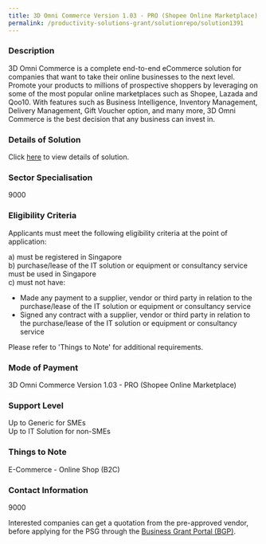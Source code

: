 ```yaml
---
title: 3D Omni Commerce Version 1.03 - PRO (Shopee Online Marketplace)
permalink: /productivity-solutions-grant/solutionrepo/solution1391
---
```


### Description

3D Omni Commerce is a complete end-to-end eCommerce solution for companies that want to take their online businesses to the next level. Promote your products to millions of prospective shoppers by leveraging on some of the most popular online marketplaces such as Shopee, Lazada and Qoo10. With features such as Business Intelligence, Inventory Management, Delivery Management, Gift Voucher option, and many more, 3D Omni Commerce is the best decision that any business can invest in.

### Details of Solution

Click <a href='3D BRAND AGENCY PTE LTD' target='_blank' rel='noopener'>here</a> to view details of solution.

### Sector Specialisation

 9000 

### Eligibility Criteria

Applicants must meet the following eligibility criteria at the point of application:

a) must be registered in Singapore <br>
b) purchase/lease of the IT solution or equipment or consultancy service must be used in Singapore <br>
c) must not have:
- Made any payment to a supplier, vendor or third party in relation to the purchase/lease of the IT solution or equipment or consultancy service
- Signed any contract with a supplier, vendor or third party in relation to the purchase/lease of the IT solution or equipment or consultancy service

Please refer to 'Things to Note' for additional requirements.

### Mode of Payment
3D Omni Commerce Version 1.03 - PRO (Shopee Online Marketplace)

### Support Level
Up to Generic for SMEs <br>
Up to IT Solution for non-SMEs

### Things to Note
E-Commerce - Online Shop (B2C)

### Contact Information
9000

Interested companies can get a quotation from the pre-approved vendor, before applying for the PSG through the <a target='_blank' rel='noopener' href='https://www.businessgrants.gov.sg/'>Business Grant Portal (BGP)</a>.
